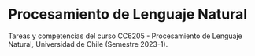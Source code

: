 # Procesamiento de Lenguaje Natural
Tareas y competencias del curso CC6205 - Procesamiento de Lenguaje Natural, Universidad de Chile (Semestre 2023-1).
